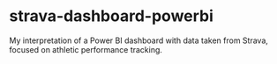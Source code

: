 # strava-dashboard-powerbi
My interpretation of a Power BI dashboard with data taken from Strava, focused on athletic performance tracking.
